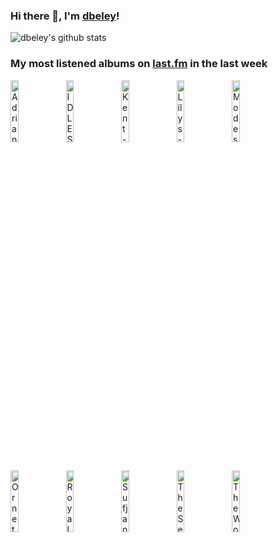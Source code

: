 ### Hi there 👋, I'm [dbeley](https://dbeley.ovh/en)!

![dbeley's github stats](https://github-readme-stats.vercel.app/api?username=dbeley)

### My most listened albums on [last.fm](https://www.last.fm/user/d_beley) in the last week

[<img src='https://lastfm.freetls.fastly.net/i/u/300x300/80416ed9549211926a15d88cac7498a2.jpg' width='16%' height='16%' alt='Adrianne Lenker - Bright Future'>](https://www.last.fm/music/adrianne%2blenker/bright%2bfuture)&nbsp;
[<img src='https://lastfm.freetls.fastly.net/i/u/300x300/5ff262bd41f9b81ae0835c17d95bef15.jpg' width='16%' height='16%' alt='IDLES - Joy as an Act of Resistance.'>](https://www.last.fm/music/idles/joy%2bas%2ban%2bact%2bof%2bresistance.)&nbsp;
[<img src='https://lastfm.freetls.fastly.net/i/u/300x300/03b3e2e992485a9536f7b3be36d4d949.jpg' width='16%' height='16%' alt='Kent - Isola'>](https://www.last.fm/music/kent/isola)&nbsp;
[<img src='https://lastfm.freetls.fastly.net/i/u/300x300/5fd32e2efc81a4eee33bf7748b1595b4.jpg' width='16%' height='16%' alt='Lilys - A Brief History of Amazing Letdowns'>](https://www.last.fm/music/lilys/a%2bbrief%2bhistory%2bof%2bamazing%2bletdowns)&nbsp;
[<img src='https://lastfm.freetls.fastly.net/i/u/300x300/8d75d9902e2feb220314206b8e6db52d.jpg' width='16%' height='16%' alt='Modest Mouse - This Is a Long Drive for Someone with Nothing to Think About'>](https://www.last.fm/music/modest%2bmouse/this%2bis%2ba%2blong%2bdrive%2bfor%2bsomeone%2bwith%2bnothing%2bto%2bthink%2babout)&nbsp;
<br>
[<img src='https://lastfm.freetls.fastly.net/i/u/300x300/0946b711278220010c0f051555b85156.jpg' width='16%' height='16%' alt='Ornette Coleman - Skies Of America'>](https://www.last.fm/music/ornette%2bcoleman/skies%2bof%2bamerica)&nbsp;
[<img src='https://lastfm.freetls.fastly.net/i/u/300x300/c5f0d6a68c4dc12caa23a1c8fb77e4a5.jpg' width='16%' height='16%' alt='Royal Headache - High'>](https://www.last.fm/music/royal%2bheadache/high)&nbsp;
[<img src='https://lastfm.freetls.fastly.net/i/u/300x300/c04861341a86e2054772ba6783cb4ffc.png' width='16%' height='16%' alt='Sufjan Stevens - Javelin'>](https://www.last.fm/music/sufjan%2bstevens/javelin)&nbsp;
[<img src='https://lastfm.freetls.fastly.net/i/u/300x300/a0e3183938374bdad96fd89338dffaa2.png' width='16%' height='16%' alt='The Sea and Cake - One Bedroom'>](https://www.last.fm/music/the%2bsea%2band%2bcake/one%2bbedroom)&nbsp;
[<img src='https://lastfm.freetls.fastly.net/i/u/300x300/640a079125b040d7b3a26beebad91a2b.png' width='16%' height='16%' alt='The World Is a Beautiful Place & I Am No Longer Afraid to Die - Whenever, If Ever'>](https://www.last.fm/music/the%2bworld%2bis%2ba%2bbeautiful%2bplace%2b%2526%2bi%2bam%2bno%2blonger%2bafraid%2bto%2bdie/whenever%252c%2bif%2bever)&nbsp;
<br>
